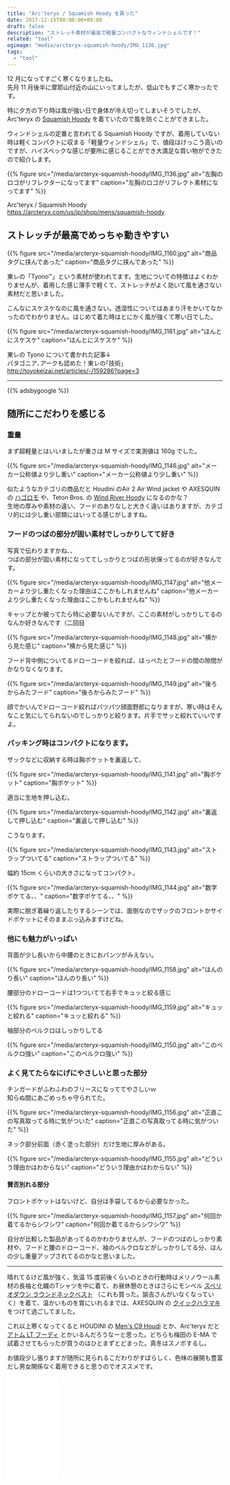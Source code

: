 ```yaml
---
title: "Arc'teryx / Squamish Hoody を買った"
date: 2017-12-15T00:00:00+09:00
draft: false
description: "ストレッチ素材が最高で軽量コンパクトなウィンドシェルです！"
related: "tool"
ogimage: "media/arcteryx-squamish-hoody/IMG_1136.jpg"
tags:
  - "tool"
---
```


<!--more-->

12 月になってすごく寒くなりましたね。  
先月 11 月後半に摩耶山付近の山にいってましたが、低山でもすごく寒かったです。

特に夕方の下り時は風が強い日で身体が冷え切ってしまいそうでしたが、Arc'teryx の [Squamish Hoody](http://amzn.to/2AsBjn5) を着ていたので風を防ぐことができました。

ウィンドシェルの定番と言われてる Squamish Hoody ですが、着用していない時は軽くコンパクトに収まる「軽量ウィンドシェル」で、値段はけっこう高いのですが、ハイスペックな感じが要所に感じることができ大満足な買い物ができたので紹介します。

{{% figure src="/media/arcteryx-squamish-hoody/IMG_1136.jpg" alt="左胸のロゴがリフレクターになってます" caption="左胸のロゴがリフレクト素材になってます" %}}

Arc'teryx / Squamish Hoody  
<https://arcteryx.com/us/jp/shop/mens/squamish-hoody>

## ストレッチが最高でめっちゃ動きやすい

{{% figure src="/media/arcteryx-squamish-hoody/IMG_1160.jpg" alt="商品タグに挟んであった" caption="商品タグに挟んであった" %}}

東レの「Tyono&trade;」という素材が使われてます。生地についての特徴はよくわかりませんが、着用した感じ薄手で軽くて、ストレッチがよく効いて風を通さない素材だと思いました。  

こんなにスケスケなのに風を通さない。透湿性についてはあまり汗をかいてなかったのでわかりません。はじめて着た時はとにかく風が強くて寒い日でした。

{{% figure src="/media/arcteryx-squamish-hoody/IMG_1161.jpg" alt="ほんとにスケスケ" caption="ほんとにスケスケ" %}}

東レの Tyono について書かれた記事↓  
パタゴニア､アークも認めた！東レの｢技術｣  
<http://toyokeizai.net/articles/-/159286?page=3>

---

{{% adsbygoogle %}}

## 随所にこだわりを感じる

### 重量

まず超軽量とはいいましたが重さは M サイズで実測値は 160g でした。

{{% figure src="/media/arcteryx-squamish-hoody/IMG_1146.jpg" alt="メーカー公称値より少し重い" caption="メーカー公称値より少し重い" %}}

似たようなカテゴリの商品だと Houdini のAir 2 Air Wind jacket[](https://www.houdinisportswear.com/jp/ms-air-2-air-wind-jacket) や AXESQUIN の [ハゴロモ](https://www.axesquin.co.jp/product/1559/) や、Teton Bros. の [Wind River Hoody](http://www.teton-bros.com/jp/ss_products/light_trekking/windriver_hoody.html) になるのかな？  
生地の厚みや素材の違い、フードのありなしと大きく違いはありますが、カテゴリ的には少し重い部類にはいってる感じがしますね。

### フードのつばの部分が固い素材でしっかりしてて好き

写真で伝わりますかね、、  
つばの部分が固い素材になっててしっかりとつばの形状保ってるのが好きなんです。

{{% figure src="/media/arcteryx-squamish-hoody/IMG_1147.jpg" alt="他メーカーより少し重たくなった理由はここかもしれませんね" caption="他メーカーより少し重たくなった理由はここかもしれませんね" %}}

キャップとか被ってたら特に必要ないんですが、ここの素材がしっかりしてるのなんか好きなんです（二回目

{{% figure src="/media/arcteryx-squamish-hoody/IMG_1148.jpg" alt="横から見た感じ" caption="横から見た感じ" %}}

フード背中側についてるドローコードを絞れば、ほっぺたとフードの間の隙間がかなりなくなります。

{{% figure src="/media/arcteryx-squamish-hoody/IMG_1149.jpg" alt="後ろからみたフード" caption="後ろからみたフード" %}}

顔でかいんでドローコード絞ればパツパツ顔面野郎になりますが、寒い時はそんなこと気にしてられないのでしっかりと絞ります。片手でサッと絞れていいですよ。

### パッキング時はコンパクトになります。

ザックなどに収納する時は胸ポケットを裏返して、

{{% figure src="/media/arcteryx-squamish-hoody/IMG_1141.jpg" alt="胸ポケット" caption="胸ポケット" %}}

適当に生地を押し込む。

{{% figure src="/media/arcteryx-squamish-hoody/IMG_1142.jpg" alt="裏返して押し込む" caption="裏返して押し込む" %}}

こうなります。

{{% figure src="/media/arcteryx-squamish-hoody/IMG_1143.jpg" alt="ストラップついてる" caption="ストラップついてる" %}}

幅約 15cm くらいの大きさになってコンパクト。

{{% figure src="/media/arcteryx-squamish-hoody/IMG_1144.jpg" alt="数字ボケてる、、" caption="数字ボケてる、、" %}}

実際に脱ぎ着繰り返したりするシーンでは、面倒なのでザックのフロントかサイドポケットにそのままぶっ込みますけどね。

### 他にも魅力がいっぱい

背面が少し長いから中腰のときにおパンツがみえない。

{{% figure src="/media/arcteryx-squamish-hoody/IMG_1158.jpg" alt="ほんのり長い" caption="ほんのり長い" %}}

腰部分のドローコードは1つついてて右手でキュッと絞る感じ

{{% figure src="/media/arcteryx-squamish-hoody/IMG_1159.jpg" alt="キュッと絞れる" caption="キュッと絞れる" %}}

袖部分のベルクロはしっかりしてる

{{% figure src="/media/arcteryx-squamish-hoody/IMG_1150.jpg" alt="このベルクロ強い" caption="このベルクロ強い" %}}

### よく見てたらなにげにやさしいと思った部分

チンガードがふわふわのフリースになっててやさしいｗ  
知らぬ間にあごめっちゃ守られてた。

{{% figure src="/media/arcteryx-squamish-hoody/IMG_1156.jpg" alt="正直この写真取ってる時に気がついた" caption="正直この写真取ってる時に気がついた" %}}

ネック部分前面（赤く塗った部分）だけ生地に厚みがある。

{{% figure src="/media/arcteryx-squamish-hoody/IMG_1155.jpg" alt="どういう理由かはわからない" caption="どういう理由かはわからない" %}}

#### 賛否別れる部分

フロントポケットはないけど、自分は手袋してるから必要なかった。

{{% figure src="/media/arcteryx-squamish-hoody/IMG_1157.jpg" alt="何回か着てるからシワシワ" caption="何回か着てるからシワシワ" %}}

自分が比較した製品があってるのかわかりませんが、フードのつばのしっかり素材や、フードと腰のドローコード、袖のベルクロなどがしっかりしてる分、ほんの少し重量アップされてるのかなと思いました。

---

晴れてるけど風が強く、気温 15 度前後くらいのときの行動時はメリノウール素材の長袖と化繊のTシャツを中に着て、お昼休憩のときはさらにモンベル [スペリオダウン ラウンドネックベスト](https://webshop.montbell.jp/goods/disp.php?product_id=1101505) （これも買った。諭吉さんがいなくなっていく）を着て、温かいものを胃にいれるまでは、AXESQUIN の [クイックハラマキ](https://www.axesquin.co.jp/product/1500/)をつけて過ごしてました。

これ以上寒くなってくると HOUDINI の [Men's C9 Houdi](https://www.houdinisportswear.com/jp/men/jackets/ms-c9-houdi) とか、Arc'teryx だと [アトム LT フーディ](https://arcteryx.com/jp/jp/shop/mens/atom-lt-hoody) とかいるんだろうなーと思った。どちらも梅田の E-MA で試着させてもらったが買うのはひとまずとどまった。真冬はスノボするし。

お値段少し張りますが随所に見られるこだわりがすばらしく、色味の展開も豊富だし男女関係なく着用できると思うのでオススメです。

<iframe style="width:120px;height:240px;" marginwidth="0" marginheight="0" scrolling="no" frameborder="0" src="//rcm-fe.amazon-adsystem.com/e/cm?lt1=_blank&bc1=000000&IS2=1&bg1=FFFFFF&fc1=000000&lc1=0000FF&t=hiking-hiking-22&o=9&p=8&l=as4&m=amazon&f=ifr&ref=as_ss_li_til&asins=B00LGTMBOM&linkId=a81e155c7ca8ec70dd78b05b5ac45a45"></iframe>

